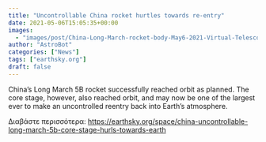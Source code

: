 ```yaml
---
title: "Uncontrollable China rocket hurtles towards re-entry"
date: 2021-05-06T15:05:35+00:00
images:
  - "images/post/China-Long-March-rocket-body-May6-2021-Virtual-Telescope.jpg"
author: "AstroBot"
categories: ["News"]
tags: ["earthsky.org"]
draft: false
---
```


China’s Long March 5B rocket successfully reached orbit as planned. The core stage, however, also reached orbit, and may now be one of the largest ever to make an uncontrolled reentry back into Earth’s atmosphere.

Διαβάστε περισσότερα: https://earthsky.org/space/china-uncontrollable-long-march-5b-core-stage-hurls-towards-earth
